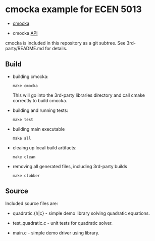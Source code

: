 # cmocka example for ECEN 5013

* [cmocka](https://cmocka.org/)

* cmocka [API](https://api.cmocka.org/index.html)

cmocka is included in this repository as a git subtree. See
3rd-party/README.md for details.

## Build

* building cmocka:

    ```SHELL
    make cmocka
    ```

    This will go into the 3rd-party libraries directory and call cmake
    correctly to build cmocka.

* building and running tests:

    ```SHELL
    make test
    ```
    
* building main executable

    ```SHELL
    make all
    ```
    
* cleaing up local build artifacts:

    ```SHELL
    make clean
    ```
    
* removing all generated files, including 3rd-party builds

    ```SHELL
    make clobber
    ```
    
## Source

Included source files are:

* quadratic.{h|c} - simple demo library solving quadratic equations.

* test_quadratic.c - unit tests for quadratic solver.

* main.c - simple demo driver using library.

